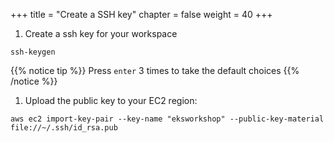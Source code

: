 +++
title = "Create a SSH key"
chapter = false
weight = 40
+++

1. Create a ssh key for your workspace
```
ssh-keygen
```
{{% notice tip %}}
Press `enter` 3 times to take the default choices
{{% /notice %}}

1. Upload the public key to your EC2 region:
```
aws ec2 import-key-pair --key-name "eksworkshop" --public-key-material file://~/.ssh/id_rsa.pub
```
